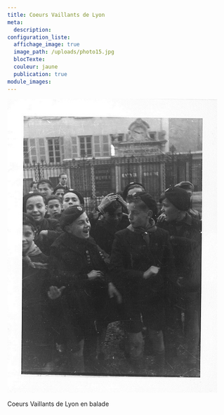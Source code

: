 ```yaml
---
title: Coeurs Vaillants de Lyon
meta:
  description:
configuration_liste:
  affichage_image: true
  image_path: /uploads/photo15.jpg
  blocTexte:
  couleur: jaune
  publication: true
module_images:
---
```



![](/uploads/versions/photo15---x----478-668x---.jpg)

Coeurs Vaillants de Lyon en balade